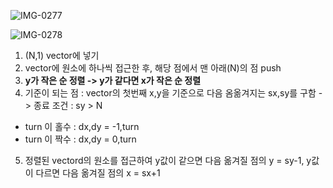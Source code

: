 ![IMG-0277](https://user-images.githubusercontent.com/84856055/175547845-c11beb43-6386-440e-97c1-1790e82786e2.jpg)

![IMG-0278](https://user-images.githubusercontent.com/84856055/175548323-25526094-ba7f-473f-a58e-5fb0b48878d5.jpg)


1. (N,1) vector에 넣기
2. vector에 원소에 하나씩 접근한 후, 해당 점에서 맨 아래(N)의 점 push
3. **y가 작은 순 정렬 -> y가 같다면 x가 작은 순 정렬**
4. 기준이 되는 점 : vector의 첫번째 x,y을 기준으로 다음 옴옮겨지는 sx,sy를 구함 -> 종료 조건 : sy > N
  - turn 이 홀수 : dx,dy = -1,turn
  - turn 이 짝수 : dx,dy = 0,turn
5. 정렬된 vectord의 원소를 접근하여 y값이 같으면 다음 옮겨질 점의 y = sy-1, y값이 다르면 다음 옮겨질 점의 x = sx+1

